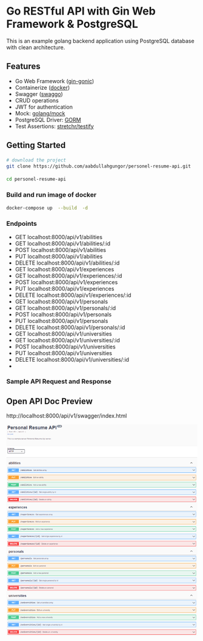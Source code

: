 # Go RESTful API with Gin Web Framework & PostgreSQL
This is an example golang backend application using PostgreSQL database with clean architecture.

## Features
* Go Web Framework ([gin-gonic](https://github.com/gin-gonic/gin))
* Containerize ([docker](https://www.docker.com/))
* Swagger ([swaggo](https://github.com/swaggo/swag))
* CRUD operations
* JWT for authentication
* Mock: [golang/mock](https://github.com/golang/mock)
* PostgreSQL Driver: [GORM](gorm.io/gorm)
* Test Assertions: [stretchr/testify](https://github.com/stretchr/testify)

## Getting Started

```sh
# download the project
git clone https://github.com/aabdullahgungor/personel-resume-api.git

cd personel-resume-api
```

### Build and run image of docker

```bash
docker-compose up  --build  -d
```
### Endpoints

- GET localhost:8000/api/v1/abilities
- GET localhost:8000/api/v1/abilities/:id
- POST localhost:8000/api/v1/abilities
- PUT localhost:8000/api/v1/abilities
- DELETE localhost:8000/api/v1/abilities/:id
- GET localhost:8000/api/v1/experiences
- GET localhost:8000/api/v1/experiences/:id
- POST localhost:8000/api/v1/experiences
- PUT localhost:8000/api/v1/experiences
- DELETE localhost:8000/api/v1/experiences/:id
- GET localhost:8000/api/v1/personals
- GET localhost:8000/api/v1/personals/:id
- POST localhost:8000/api/v1/personals
- PUT localhost:8000/api/v1/personals
- DELETE localhost:8000/api/v1/personals/:id
- GET localhost:8000/api/v1/universities
- GET localhost:8000/api/v1/universities/:id
- POST localhost:8000/api/v1/universities
- PUT localhost:8000/api/v1/universities
- DELETE localhost:8000/api/v1/universities/:id
- 
### Sample API Request and Response

## Open API Doc Preview
http://localhost:8000/api/v1/swagger/index.html

![Swagger](.github/images/Swagger.png)
